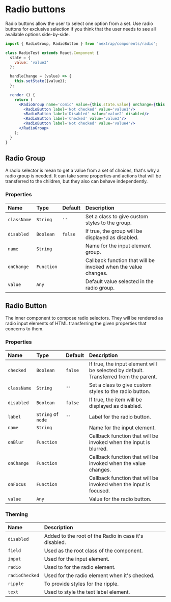 # Radio buttons

Radio buttons allow the user to select one option from a set. Use radio buttons for exclusive selection if you think that the user needs to see all available options side-by-side.


<!-- example -->
```jsx
import { RadioGroup, RadioButton } from 'nextrap/components/radio';

class RadioTest extends React.Component {
  state = {
    value: 'value3'
  };

  handleChange = (value) => {
    this.setState({value});
  };

  render () {
    return (
      <RadioGroup name='comic' value={this.state.value} onChange={this.handleChange}>
        <RadioButton label='Not checked' value='value1'/>
        <RadioButton label='Disabled' value='value2' disabled/>
        <RadioButton label='Checked' value='value3'/>
        <RadioButton label='Not checked' value='value4'/>
      </RadioGroup>
    );
  }
}
```

## Radio Group

A radio selector is mean to get a value from a set of choices, that's why a radio group is needed. It can take some properties and actions that will be transferred to the children, but they also can behave independently.

### Properties

| Name          | Type          | Default         | Description|
|:-----|:-----|:-----|:-----|
| `className`   | `String`      | `''`        | Set a class to give custom styles to the group.|
| `disabled`    | `Boolean`     | `false`     | If true, the group will be displayed as disabled.|
| `name`        | `String`      |             | Name for the input element group. |
| `onChange`    | `Function`    |             | Callback function that will be invoked when the value changes. |
| `value`       | `Any`         |             | Default value selected in the radio group. |


## Radio Button

The inner component to compose radio selectors. They will be rendered as radio input elements of HTML transferring the given properties that concerns to them.

### Properties

| Name          | Type          | Default         | Description|
|:-----|:-----|:-----|:-----|
| `checked`     | `Boolean`     | `false`     | If true, the input element will be selected by default. Transferred from the parent. |
| `className`   | `String`      | `''`        | Set a class to give custom styles to the radio button.|
| `disabled`    | `Boolean`     | `false`     | If true, the item will be displayed as disabled.|
| `label`       | `String` of `node`  | `''`        | Label for the radio button.|
| `name`        | `String`      |             | Name for the input element. |
| `onBlur`      | `Function`    |             | Callback function that will be invoked when the input is blurred. |
| `onChange`    | `Function`    |             | Callback function that will be invoked when the value changes. |
| `onFocus`     | `Function`    |             | Callback function that will be invoked when the input is focused. |
| `value`       | `Any`         |             | Value for the radio button. |

### Theming

| Name     | Description|
|:---------|:-----------|
| `disabled` | Added to the root of the Radio in case it's disabled.|
| `field` | Used as the root class of the component.|
| `input` | Used for the input element.|
| `radio` | Used to for the radio element.|
| `radioChecked` | Used for the radio element when it's checked.|
| `ripple` | To provide styles for the ripple.|
| `text` | Used to style the text label element.|
